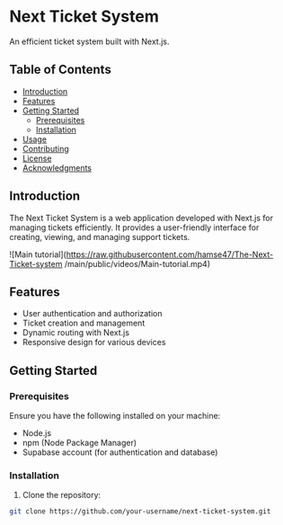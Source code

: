 # Next Ticket System

An efficient ticket system built with Next.js.

## Table of Contents

- [Introduction](#introduction)
- [Features](#features)
- [Getting Started](#getting-started)
  - [Prerequisites](#prerequisites)
  - [Installation](#installation)
- [Usage](#usage)
- [Contributing](#contributing)
- [License](#license)
- [Acknowledgments](#acknowledgments)

## Introduction

The Next Ticket System is a web application developed with Next.js for managing tickets efficiently. It provides a user-friendly interface for creating, viewing, and managing support tickets.

![Main tutorial](https://raw.githubusercontent.com/hamse47/The-Next-Ticket-system
/main/public/videos/Main-tutorial.mp4)

## Features

- User authentication and authorization
- Ticket creation and management
- Dynamic routing with Next.js
- Responsive design for various devices

## Getting Started

### Prerequisites

Ensure you have the following installed on your machine:

- Node.js
- npm (Node Package Manager)
- Supabase account (for authentication and database)

### Installation

1. Clone the repository:

```bash
git clone https://github.com/your-username/next-ticket-system.git
```
